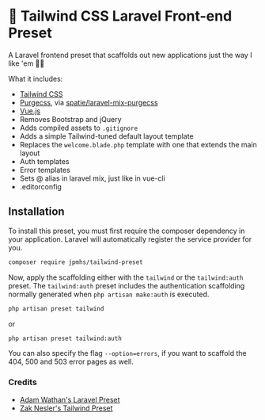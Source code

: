 # 🚀 Tailwind CSS Laravel Front-end Preset

A Laravel frontend preset that scaffolds out new applications just the way I like 'em 👌🏻

What it includes:

- [Tailwind CSS](https://tailwindcss.com)
- [Purgecss](https://www.purgecss.com/), via [spatie/laravel-mix-purgecss](https://github.com/spatie/laravel-mix-purgecss)
- [Vue.js](https://vuejs.org/)
- Removes Bootstrap and jQuery
- Adds compiled assets to `.gitignore`
- Adds a simple Tailwind-tuned default layout template
- Replaces the `welcome.blade.php` template with one that extends the main layout
- Auth templates
- Error templates
- Sets @ alias in laravel mix, just like in vue-cli
- .editorconfig

## Installation
To install this preset, you must first require the composer dependency in your application. Laravel will automatically register the service provider for you.

```bash
composer require jpmhs/tailwind-preset
```

Now, apply the scaffolding either with the `tailwind` or the `tailwind:auth` preset. The `tailwind:auth` preset includes the authentication scaffolding normally generated when `php artisan make:auth` is executed.

```bash
php artisan preset tailwind
```
or

```bash
php artisan preset tailwind:auth
```

You can also specify the flag `--option=errors`, if you want to scaffold the 404, 500 and 503 error pages as well.

### Credits
- [Adam Wathan's Laravel Preset](https://github.com/zaknesler/tailwind-preset)
- [Zak Nesler's Tailwind Preset](https://github.com/adamwathan/laravel-preset)
